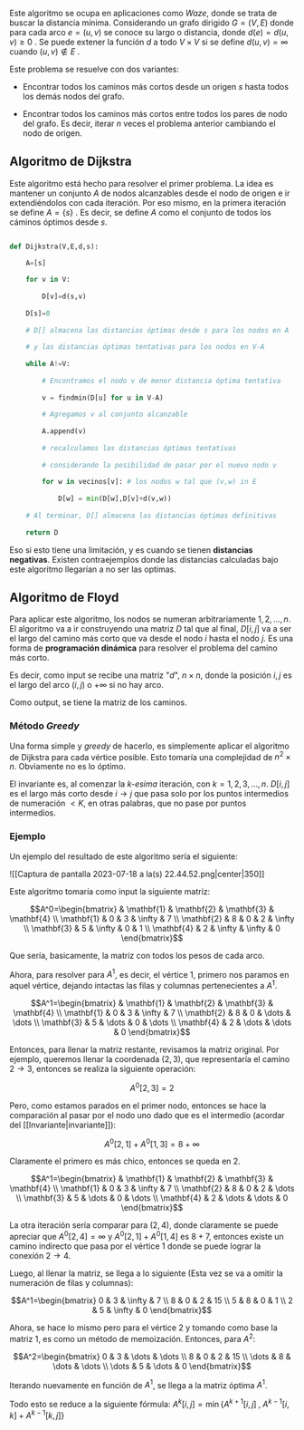
Este algoritmo se ocupa en aplicaciones como *Waze*, donde se trata de buscar la distancia mínima. Considerando un grafo dirigido $G=(V,E)$ donde para cada arco $e=(u,v)$ se conoce su largo o distancia, donde $d(e)=d(u,v)\geq 0$ . Se puede extener la función $d$ a todo $V\times V$ si se define $d(u,v)=\infty$ cuando $(u,v)\notin E$ .

Este problema se resuelve con dos variantes: 

- Encontrar todos los caminos más cortos desde un origen $s$ hasta todos los demás nodos del grafo. 

- Encontrar todos los caminos más cortos entre todos los pares de nodo del grafo. Es decir, iterar $n$ veces el problema anterior cambiando el nodo de origen. 

## Algoritmo de Dijkstra 

Este algoritmo está hecho para resolver el primer problema. La idea es mantener un conjunto $A$ de nodos alcanzables desde el nodo de origen e ir extendiéndolos con cada iteración. Por eso mismo, en la primera iteración se define $A=\lbrace s\rbrace$ . Es decir, se define $A$ como el conjunto de todos los cáminos óptimos desde $s$. 

```python 

def Dijkstra(V,E,d,s):

	A=[s]
	
	for v in V:
	
		D[v]=d(s,v)
	
	D[s]=0
	
	# D[] almacena las distancias óptimas desde s para los nodos en A
	
	# y las distancias óptimas tentativas para los nodos en V-A
	
	while A!=V:
	
		# Encontramos el nodo v de menor distancia óptima tentativa
		
		v = findmin(D[u] for u in V-A)
		
		# Agregamos v al conjunto alcanzable
		
		A.append(v)
		
		# recalculamos las distancias óptimas tentativas
		
		# considerando la posibilidad de pasar por el nuevo nodo v
		
		for w in vecinos[v]: # los nodos w tal que (v,w) in E
		
			D[w] = min(D[w],D[v]+d(v,w))
		
	# Al terminar, D[] almacena las distancias óptimas definitivas
	
	return D
```
Eso si esto tiene una limitación, y es cuando se tienen **distancias negativas**. Existen contraejemplos donde las distancias calculadas bajo este algoritmo llegarían a no ser las optimas. 

## Algoritmo de Floyd 

Para aplicar este algoritmo, los nodos se numeran arbitrariamente $1,2,\dots,n$. El algoritmo va a ir construyendo una matriz $D$ tal que al final, $D[i,j]$ va a ser el largo del camino más corto que va desde el nodo $i$ hasta el nodo $j$. Es una forma de **programación dinámica** para resolver el problema del camino más corto. 

Es decir, como input se recibe una matriz "$d$",  $n\times n$, donde la posición $i,j$ es el largo del arco $(i,j)$ o $+\infty$ si no hay arco. 

Como output, se tiene la matriz de los caminos. 

### Método *Greedy* 

Una forma simple y *greedy* de hacerlo, es simplemente aplicar el algoritmo de Dijkstra para cada vértice posible. Esto tomaría una complejidad de $n^{2}\times n$. Obviamente no es lo óptimo. 

El invariante es, al comenzar la *k-esima* iteración, con $k=1,2,3,\dots,n$. $D[i,j]$ es el largo más corto desde $i\to j$ que pasa solo por los puntos intermedios de numeración $<K$, en otras palabras, que no pase por puntos intermedios.  


### Ejemplo 

Un ejemplo del resultado de este algoritmo sería el siguiente: 

![[Captura de pantalla 2023-07-18 a la(s) 22.44.52.png|center|350]]


Este algoritmo tomaría como input la siguiente matriz: 

$$A^0=\begin{bmatrix}
 & \mathbf{1} & \mathbf{2} & \mathbf{3} & \mathbf{4} \\
\mathbf{1} & 0 & 3 & \infty & 7 \\
\mathbf{2} & 8 & 0 & 2 & \infty \\
\mathbf{3} & 5 & \infty & 0 & 1 \\
\mathbf{4} & 2 & \infty & \infty & 0
\end{bmatrix}$$

Que sería, basicamente, la matriz con todos los pesos de cada arco. 

Ahora, para resolver para $A^1$, es decir, el vértice $1$, primero nos paramos en aquel vértice, dejando intactas las filas y columnas pertenecientes a $A^1$. 

$$A^1=\begin{bmatrix}
 & \mathbf{1} & \mathbf{2} & \mathbf{3} & \mathbf{4} \\
\mathbf{1} & 0 & 3 & \infty & 7 \\
\mathbf{2} & 8 & 0 & \dots & \dots \\
\mathbf{3} & 5 & \dots & 0 & \dots \\
\mathbf{4} & 2 & \dots & \dots & 0
\end{bmatrix}$$


Entonces, para llenar la matriz restante, revisamos la matriz original. Por ejemplo, queremos llenar la coordenada $(2,3)$, que representaría el camino $2\to 3$, entonces se realiza la siguiente operación: 

$$A^0[2,3]=2$$

Pero, como estamos parados en el primer nodo, entonces se hace la comparación al pasar por el nodo uno dado que es el intermedio (acordar del [[Invariante|invariante]]): 

$$A^0[2,1]+A^0[1,3]=8+\infty$$

Claramente el primero es más chico, entonces se queda en $2$. 

$$A^1=\begin{bmatrix}
 & \mathbf{1} & \mathbf{2} & \mathbf{3} & \mathbf{4} \\
\mathbf{1} & 0 & 3 & \infty & 7 \\
\mathbf{2} & 8 & 0 & 2 & \dots \\
\mathbf{3} & 5 & \dots & 0 & \dots \\
\mathbf{4} & 2 & \dots & \dots & 0
\end{bmatrix}$$

La otra iteración sería comparar para $(2,4)$, donde claramente se puede apreciar que $A^0[2,4]=\infty$ y $A^0[2,1]+A^0[1,4]$ es $8+7$, entonces existe un camino indirecto que pasa por el vértice $1$ donde se puede lograr la conexión $2\to4$. 

Luego, al llenar la matriz, se llega a lo siguiente (Esta vez se va a omitir la numeración de filas y columnas): 

$$A^1=\begin{bmatrix}
0 & 3 & \infty & 7 \\
8 & 0 & 2 & 15 \\
5 & 8 & 0 & 1 \\
2 & 5 & \infty & 0
\end{bmatrix}$$

Ahora, se hace lo mismo pero para el vértice $2$ y tomando como base la matriz $1$, es como un método de memoización. Entonces, para $A^2$: 

$$A^2=\begin{bmatrix}
0 & 3 & \dots & \dots \\
8 & 0 & 2 & 15 \\
\dots & 8 & \dots & \dots \\
\dots & 5 & \dots & 0
\end{bmatrix}$$

Iterando nuevamente en función de $A^1$, se llega a la matriz óptima $A^1$. 

Todo esto se reduce a la siguiente fórmula: $A^{k}[i,j]=\min \lbrace A^{k+1}[i,j]\;,\;A^{k-1}[i,k]+A^{k-1}[k,j]\rbrace$